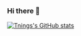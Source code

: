 ### Hi there 👋

[![Tnings's GitHub stats](https://github-readme-stats.vercel.app/api?username=Tnings)](https://github.com/anuraghazra/github-readme-stats)

<!--
**Tnings/Tnings** is a ✨ _special_ ✨ repository because its `README.md` (this file) appears on your GitHub profile.

Here are some ideas to get you started:

- 🔭 I’m currently working on ...
- 🌱 I’m currently learning ...
- 👯 I’m looking to collaborate on ...
- 🤔 I’m looking for help with ...
- 💬 Ask me about ...
- 📫 How to reach me: ...
- 😄 Pronouns: ...
- ⚡ Fun fact: ...
-->
